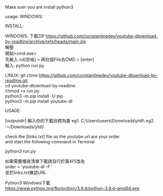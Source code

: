 Make suer you are install python3

usage:
WINDOWS:

INSTALL:

WINDOWS:
下載ZIP https://github.com/constantinedev/youtube-dlownload-by-readline/archive/refs/heads/main.zip <br>
解壓<br>
開始>cmd.exe><br>
先輸入 cd[空格] > 再拉個File去CMD > [enter]<br>
輸入: python run.py<br>

LINUX:
git clone https://github.com/constantinedev/youtube-dlownload-by-readline.git<br>
cd youtube-dlownload-by-readline<br>
chmod +x run.py<br>
python3 -m pip install -U pip<br>
python3 -m pip install youtube-dl<br>

USAGE:

[outputdir] 輸入你的下載目標為置  eg1. C;\Users\users\Donwloads\ytdl\ eg2. ～/Downloads/ytdl/

check the [links.txt] file as the youtube url are your order<br>
and start the following command in Terminal<br>

python3 run.py

如果需要播夜清單下載請自行於第4行改為<br>
order = 'youtube-dl -F '<br>
並於links.txt確認URL<br>

Pyhton3 Windows下載<br>
https://www.python.org/ftp/python/3.9.4/python-3.9.4-amd64.exe
